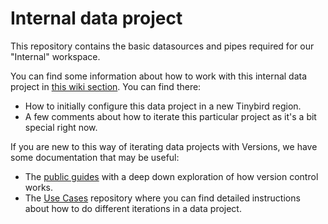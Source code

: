 # Internal data project

This repository contains the basic datasources and pipes required for our "Internal" workspace.

You can find some information about how to work with this internal data project in [this wiki section](https://wiki.tinybird.co/doc/internal-data-project-rerSF0GFuA). You can find there:
- How to initially configure this data project in a new Tinybird region.
- A few comments about how to iterate this particular project as it's a bit special right now.

If you are new to this way of iterating data projects with Versions, we have some documentation that may be useful:
- The [public guides](https://www.tinybird.co/docs/production/working-with-version-control) with a deep down exploration of how version control works.
- The [Use Cases](https://github.com/tinybirdco/use-case-examples) repository where you can find detailed instructions about how to do different iterations in a data project.
